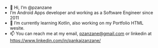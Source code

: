 - 👋 Hi, I’m @pzanzane
-    I’m Android Apps developer and working as a Software Engineer since 2011
- 🌱 I’m currently learning Kotlin, also working on my Portfolio HTML wesite.
- 📫 You can reach me at my email, pzanzane@gmail.com or linkedin at https://www.linkedin.com/in/pankajzanzane/

<!---
pzanzane/pzanzane is a ✨ special ✨ repository because its `README.md` (this file) appears on your GitHub profile.
You can click the Preview link to take a look at your changes.
--->
